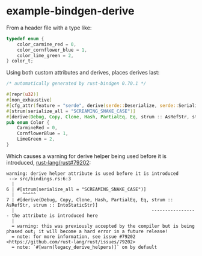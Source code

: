 # example-bindgen-derive

From a header file with a type like:

```c
typedef enum {
	color_carmine_red = 0,
	color_cornflower_blue = 1,
	color_lime_green = 2,
} color_t;

```

Using both custom attributes and derives, places derives last:

```rust
/* automatically generated by rust-bindgen 0.70.1 */

#[repr(u32)]
#[non_exhaustive]
#[cfg_attr(feature = "serde", derive(serde::Deserialize, serde::Serialize))]
#[strum(serialize_all = "SCREAMING_SNAKE_CASE")]
#[derive(Debug, Copy, Clone, Hash, PartialEq, Eq, strum :: AsRefStr, strum :: IntoStaticStr)]
pub enum Color {
    CarmineRed = 0,
    CornflowerBlue = 1,
    LimeGreen = 2,
}
```

Which causes a warning for derive helper being used before it is introduced,
[rust-lang/rust#79202](https://github.com/rust-lang/rust/issues/79202):

```
warning: derive helper attribute is used before it is introduced
 --> src/bindings.rs:6:3
  |
6 | #[strum(serialize_all = "SCREAMING_SNAKE_CASE")]
  |   ^^^^^
7 | #[derive(Debug, Copy, Clone, Hash, PartialEq, Eq, strum :: AsRefStr, strum :: IntoStaticStr)]
  |                                                   ----------------- the attribute is introduced here
  |
  = warning: this was previously accepted by the compiler but is being phased out; it will become a hard error in a future release!
  = note: for more information, see issue #79202 <https://github.com/rust-lang/rust/issues/79202>
  = note: `#[warn(legacy_derive_helpers)]` on by default
```